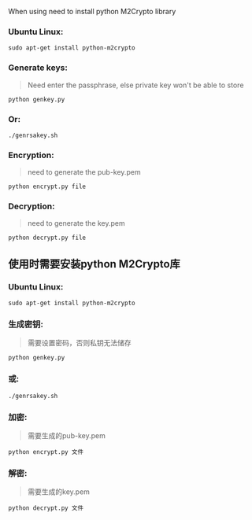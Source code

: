 When using need to install python M2Crypto library

### Ubuntu Linux:
    sudo apt-get install python-m2crypto

### Generate keys:
> Need enter the passphrase, else private key won't be able to store

    python genkey.py

### Or:
    ./genrsakey.sh

### Encryption:
> need to generate the pub-key.pem

    python encrypt.py file

### Decryption:
> need to generate the key.pem

    python decrypt.py file



使用时需要安装python M2Crypto库
-----------------------------------
### Ubuntu Linux:
    sudo apt-get install python-m2crypto

### 生成密钥:
> 需要设置密码，否则私钥无法储存

    python genkey.py

### 或:
    ./genrsakey.sh

### 加密:
> 需要生成的pub-key.pem

    python encrypt.py 文件

### 解密:
> 需要生成的key.pem

    python decrypt.py 文件
